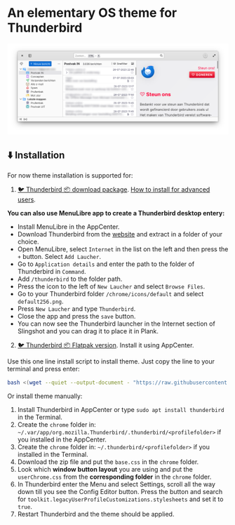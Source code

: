 # An elementary OS theme for Thunderbird

![Screenshot](Thunderbird_eOS_supernova_theme.png)

## ⬇️ Installation

For now theme installation is supported for:

1. [🐦 Thunderbird 📦 download package](https://www.thunderbird.net/en-US/). [How to install for advanced users](https://support.mozilla.org/en-US/kb/installing-thunderbird-linux?redirectslug=installing-thunderbird-ubuntu-linux&redirectlocale=en-US#w_installing-thunderbird-manually-for-advanced-users).

**You can also use MenuLibre app to create a Thunderbird desktop entery:**
- Install MenuLibre in the AppCenter.
- Download Thunderbird from the [website](https://www.thunderbird.net/en-US/) and extract in a folder of your choice.
- Open MenuLibre, select `Internet` in the list on the left and then press the `+` button. Select `Add Laucher`.
- Go to `Application details` and enter the path to the folder of Thunderbird in `Command`.
- Add `/thunderbird` to the folder path.
- Press the icon to the left of `New Laucher` and select `Browse Files`.
- Go to your Thunderbird folder `/chrome/icons/default` and select `default256.png`.
- Press `New Laucher` and type `Thunderbird`.
- Close the app and press the `save` button.
- You can now see the Thunderbird launcher in the Internet section of Slingshot and you can drag it to place it in Plank.

2. [🐦 Thunderbird 📦 Flatpak version](https://flathub.org/apps/details/org.mozilla.Thunderbird). Install it using AppCenter.

Use this one line install script to install theme. Just copy the line to your terminal and press enter:

```bash
bash <(wget --quiet --output-document - "https://raw.githubusercontent.com/Zonnev/elementaryos-thunderbird-theme/main/install.sh")
```

Or install theme manually:

1. Install Thunderbird in AppCenter or type `sudo apt install thunderbird` in the Terminal.
2. Create the `chrome` folder in: `~/.var/app/org.mozilla.Thunderbird/.thunderbird/<profilefolder>` if you installed in the AppCenter.
3. Create the `chrome` folder in: `~/.thunderbird/<profilefolder>` if you installed in the Terminal.
4. Download the zip file and put the `base.css` in the `chrome` folder.
5. Look which **window button layout** you are using and put the `userChrome.css` from the **corresponding folder** in the `chrome` folder.
6. In Thunderbird enter the Menu and select Settings, scroll all the way down till you see the Config Editor button. Press the button and search for `toolkit.legacyUserProfileCustomizations.stylesheets` and set it to `true`.
7. Restart Thunderbird and the theme should be applied.
